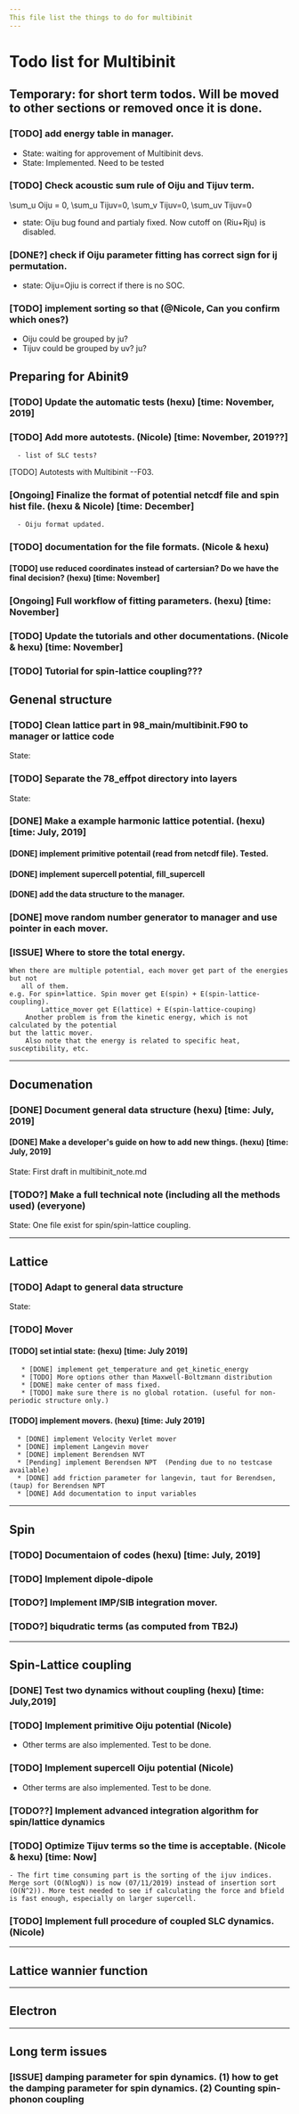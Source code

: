 ```yaml
---
This file list the things to do for multibinit
---
```

# Todo list for Multibinit

## Temporary: for short term todos. Will be moved to other sections or removed once it is done.
### [TODO] add energy table in manager.
  - State: waiting for approvement of Multibinit devs. 
  - State: Implemented. Need to be tested
### [TODO] Check acoustic sum rule of Oiju and Tijuv term. 
   \sum_u Oiju = 0, \sum_u Tijuv=0, \sum_v Tijuv=0, \sum_uv Tijuv=0
  - state: Oiju bug found and partialy fixed. Now cutoff on (Riu+Rju) is disabled. 

### [DONE?] check if Oiju parameter fitting has correct sign for ij permutation.
 - state: Oiju=Ojiu is correct if there is no SOC. 
### [TODO] implement sorting so that  (@Nicole, Can you confirm which ones?)  
 - Oiju could be grouped by ju?
 - Tijuv could be grouped by uv? ju? 
 

## Preparing for Abinit9

### [TODO] Update the automatic tests (hexu) [time: November, 2019]

### [TODO] Add more autotests. (Nicole) [time: November, 2019??]

      - list of SLC tests?
[TODO] Autotests with Multibinit --F03.

### [Ongoing] Finalize the format of potential netcdf file and spin hist file. (hexu & Nicole) [time: December]

      - Oiju format updated.
### [TODO] documentation for the file formats. (Nicole & hexu)

#### [TODO] use reduced coordinates instead of cartersian? Do we have the final decision? (hexu)  [time: November]
### [Ongoing] Full workflow of fitting parameters. (hexu) [time: November]
### [TODO] Update the tutorials and other documentations. (Nicole & hexu) [time: November]
### [TODO] Tutorial for spin-lattice coupling???


## Genenal structure

### [TODO] Clean lattice part in 98_main/multibinit.F90 to manager or lattice code

State: 


### [TODO] Separate the 78_effpot directory into layers 

State: 

### [DONE] Make a example harmonic lattice potential. (hexu) [time: July, 2019]
#### [DONE] implement primitive potentail (read from netcdf file). Tested.
#### [DONE] implement supercell potential, fill_supercell
#### [DONE] add the data structure to the manager.
###  [DONE] move random number generator to manager and use pointer in each mover.

### [ISSUE] Where to store the total energy.
	When there are multiple potential, each mover get part of the energies but not
	   all of them.
	e.g. For spin+lattice. Spin mover get E(spin) + E(spin-lattice-coupling).
	        Lattice_mover get E(lattice) + E(spin-lattice-couping) 
	    Another problem is from the kinetic energy, which is not calculated by the potential
	but the lattic mover.
	    Also note that the energy is related to specific heat, susceptibility, etc. 

---

## Documenation
### [DONE] Document general data structure  (hexu) [time: July, 2019]


#### [DONE] Make a developer's guide on how to add new things. (hexu) [time: July, 2019]

State: First draft in multibinit_note.md

### [TODO?] Make a full technical note (including all the methods used) (everyone) 

State: One file exist for spin/spin-lattice coupling.

---

## Lattice

### [TODO] Adapt to general data structure

State: 

### [TODO] Mover

#### [TODO] set intial state:  (hexu) [time: July 2019]
       * [DONE] implement get_temperature and get_kinetic_energy
       * [TODO] More options other than Maxwell-Boltzmann distribution
       * [DONE] make center of mass fixed.
       * [TODO] make sure there is no global rotation. (useful for non-periodic structure only.)

#### [TODO] implement movers. (hexu) [time: July 2019]

      * [DONE] implement Velocity Verlet mover
      * [DONE] implement Langevin mover
      * [DONE] implement Berendsen NVT
      * [Pending] implement Berendsen NPT  (Pending due to no testcase available)
      * [DONE] add friction parameter for langevin, taut for Berendsen, (taup) for Berendsen NPT
      * [DONE] Add documentation to input variables

---

## Spin

### [TODO] Documentaion of codes (hexu) [time: July, 2019] 

### [TODO] Implement dipole-dipole 

### [TODO?] Implement IMP/SIB integration mover.

### [TODO?] biqudratic terms (as computed from TB2J)

---

## Spin-Lattice coupling

### [DONE] Test two dynamics without coupling (hexu) [time: July,2019]

### [TODO] Implement primitive Oiju potential (Nicole) 
 - Other terms are also implemented. Test to be done.

### [TODO] Implement supercell Oiju potential (Nicole)
 - Other terms are also implemented. Test to be done.

### [TODO??] Implement advanced integration algorithm for spin/lattice dynamics

### [TODO] Optimize Tijuv terms so the time is acceptable. (Nicole & hexu) [time: Now]
    - The firt time consuming part is the sorting of the ijuv indices. Merge sort (O(NlogN)) is now (07/11/2019) instead of insertion sort (O(N^2)). More test needed to see if calculating the force and bfield is fast enough, especially on larger supercell. 


### [TODO] Implement full procedure of coupled SLC dynamics. (Nicole)

---
## Lattice wannier function

---

## Electron

---


## Long term issues
### [ISSUE] damping parameter for spin dynamics. (1) how to get the damping parameter for spin dynamics. (2) Counting spin-phonon coupling


